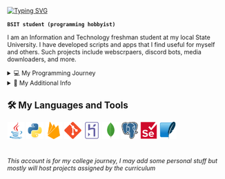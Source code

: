 [![Typing SVG](https://readme-typing-svg.demolab.com?font=Fira+Code&size=25&pause=1000&color=1EF74B&center=true&vCenter=true&random=false&width=435&lines=Welcome+to+janbrew's+Profile)](https://git.io/typing-svg)



**`BSIT student (programming hobbyist)`**

  I am an Information and Technology freshman student at my local State University. I have developed scripts and apps that I find useful for myself and others. Such projects include webscrpaers, discord bots, media downloaders, and more.

<details>
   <summary> 💻 My Programming Journey </summary>

> I have prior experience with programming before entering college. I started around 10th grade (year 2020) right at the start of the pandemic. I then dabbled into Discord and met a friend who develops discord bots and thought that I should also try doing that for fun. I looked into it and fell down the rabbit hole. Here and there, I develop bots that have their own niche and whatnot and this is where I discovered databases and utilized them for my bots. With my bots being set, I published them for the public to use. Some were invited to 10 or so guilds, others were not. I got bored in maintaining them and dropped everything off and quit programming as a whole after some months. After almost 2 years, I came back and looked outside the realm of Discord and did my own stuff. I developed projects that scrapes the web and such, found tools that can help me with my day to day, and more. Then I also got bored and quit after some weeks. Right at the end of high school, I thought to myself that maybe I should return and pursue programming as my career and not just a hobby. Now, I am studying Information and Technology with hopes of making this fleeting thought I had come to life. Whilst my current journey in my course is somewhat disappointing, I still have my hopes up in the upcoming years. 

</details>  

<details>
   <summary> 🧑 My Additional Info </summary>

- I am currently 18 years old
- I like R&B music, some rap, home, and soul
- I like cats and dogs, but mainly cats
</details>  


## 🛠️ My Languages and Tools
  
<p align='left'>
  <img alt="Java" src="https://github.com/devicons/devicon/blob/master/icons/java/java-original.svg" width=40 height=40>
  <img alt="Python" src="https://github.com/devicons/devicon/blob/master/icons/python/python-original.svg" width=40 height=40>
  <img alt="Firebase" src="https://github.com/devicons/devicon/blob/master/icons/firebase/firebase-plain.svg" width=40 height=40>
  <img alt="Git" src="https://github.com/devicons/devicon/blob/master/icons/git/git-original.svg" width=40 height=40>
  <img alt="Heroku" src="https://github.com/devicons/devicon/blob/master/icons/heroku/heroku-original.svg" width=40 height=40>
  <img alt="MongoDB" src="https://github.com/devicons/devicon/blob/master/icons/mongodb/mongodb-original.svg" width=40 height=40>
  <img alt="Postgres" src="https://github.com/devicons/devicon/blob/master/icons/postgresql/postgresql-original.svg" width=40 height=40>
  <img alt="Selenium" src="https://github.com/devicons/devicon/blob/master/icons/selenium/selenium-original.svg" width=40 height=40>
  <img alt="SQLite" src="https://github.com/devicons/devicon/blob/master/icons/sqlite/sqlite-original.svg" width=40 height=40>
</p>

#
*This account is for my college journey, I may add some personal stuff but mostly will host projects assigned by the curriculum*


